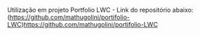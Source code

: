 Utilização em projeto Portfolio LWC - 
Link do repositório abaixo: 
(https://github.com/mathugolini/portifolio-LWC)https://github.com/mathugolini/portifolio-LWC
